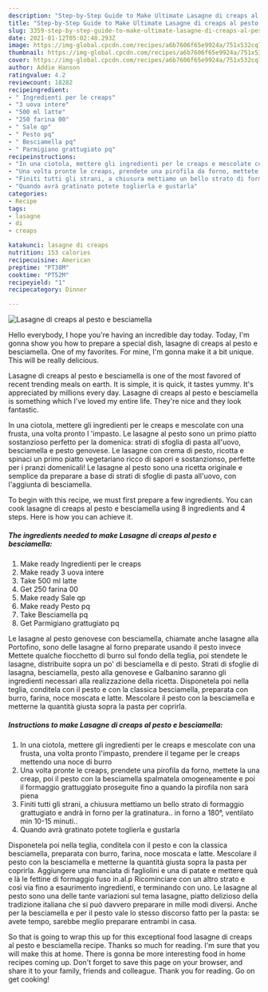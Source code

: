 ```yaml
---
description: "Step-by-Step Guide to Make Ultimate Lasagne di creaps al pesto e besciamella"
title: "Step-by-Step Guide to Make Ultimate Lasagne di creaps al pesto e besciamella"
slug: 3359-step-by-step-guide-to-make-ultimate-lasagne-di-creaps-al-pesto-e-besciamella
date: 2021-01-12T05:02:48.293Z
image: https://img-global.cpcdn.com/recipes/a6b7606f65e9924a/751x532cq70/lasagne-di-creaps-al-pesto-e-besciamella-recipe-main-photo.jpg
thumbnail: https://img-global.cpcdn.com/recipes/a6b7606f65e9924a/751x532cq70/lasagne-di-creaps-al-pesto-e-besciamella-recipe-main-photo.jpg
cover: https://img-global.cpcdn.com/recipes/a6b7606f65e9924a/751x532cq70/lasagne-di-creaps-al-pesto-e-besciamella-recipe-main-photo.jpg
author: Addie Hanson
ratingvalue: 4.2
reviewcount: 18282
recipeingredient:
- " Ingredienti per le creaps"
- "3 uova intere"
- "500 ml latte"
- "250 farina 00"
- " Sale qp"
- " Pesto pq"
- " Besciamella pq"
- " Parmigiano grattugiato pq"
recipeinstructions:
- "In una ciotola, mettere gli ingredienti per le creaps e mescolate con una frusta, una volta pronto l&#39;impasto, prendere il tegame per le creaps mettendo una noce di burro"
- "Una volta pronte le creaps, prendete una pirofila da forno, mettete la una creap, poi il pesto con la besciamella spalmatela omogeneamente e poi il formaggio grattuggiato proseguite fino a quando la pirofila non sarà piena"
- "Finiti tutti gli strani, a chiusura mettiamo un bello strato di formaggio grattugiato e andrà in forno per la gratinatura.. in forno a 180°, ventilato min 10-15 minuti.."
- "Quando avrà gratinato potete toglierla e gustarla"
categories:
- Recipe
tags:
- lasagne
- di
- creaps

katakunci: lasagne di creaps 
nutrition: 153 calories
recipecuisine: American
preptime: "PT38M"
cooktime: "PT52M"
recipeyield: "1"
recipecategory: Dinner

---
```



![Lasagne di creaps al pesto e besciamella](https://img-global.cpcdn.com/recipes/a6b7606f65e9924a/751x532cq70/lasagne-di-creaps-al-pesto-e-besciamella-recipe-main-photo.jpg)

Hello everybody, I hope you're having an incredible day today. Today, I'm gonna show you how to prepare a special dish, lasagne di creaps al pesto e besciamella. One of my favorites. For mine, I'm gonna make it a bit unique. This will be really delicious.

Lasagne di creaps al pesto e besciamella is one of the most favored of recent trending meals on earth. It is simple, it is quick, it tastes yummy. It's appreciated by millions every day. Lasagne di creaps al pesto e besciamella is something which I've loved my entire life. They're nice and they look fantastic.

In una ciotola, mettere gli ingredienti per le creaps e mescolate con una frusta, una volta pronto l &#39;impasto. Le lasagne al pesto sono un primo piatto sostanzioso perfetto per la domenica: strati di sfoglia di pasta all&#39;uovo, besciamella e pesto genovese. Le lasagne con crema di pesto, ricotta e spinaci un primo piatto vegetariano ricco di sapori e sostanzionso, perfette per i pranzi domenicali! Le lasagne al pesto sono una ricetta originale e semplice da preparare a base di strati di sfoglie di pasta all&#39;uovo, con l&#39;aggiunta di besciamella.


To begin with this recipe, we must first prepare a few ingredients. You can cook lasagne di creaps al pesto e besciamella using 8 ingredients and 4 steps. Here is how you can achieve it.

<!--inarticleads1-->

##### The ingredients needed to make Lasagne di creaps al pesto e besciamella:

1. Make ready  Ingredienti per le creaps
1. Make ready 3 uova intere
1. Take 500 ml latte
1. Get 250 farina 00
1. Make ready  Sale qp
1. Make ready  Pesto pq
1. Take  Besciamella pq
1. Get  Parmigiano grattugiato pq


Le lasagne al pesto genovese con besciamella, chiamate anche lasagne alla Portofino, sono delle lasagne al forno preparate usando il pesto invece Mettete qualche fiocchetto di burro sul fondo della teglia, poi stendete le lasagne, distribuite sopra un po&#39; di besciamella e di pesto. Strati di sfoglie di lasagna, besciamella, pesto alla genovese e Galbanino saranno gli ingredienti necessari alla realizzazione della ricetta. Disponetela poi nella teglia, conditela con il pesto e con la classica besciamella, preparata con burro, farina, noce moscata e latte. Mescolare il pesto con la besciamella e metterne la quantità giusta sopra la pasta per coprirla. 

<!--inarticleads2-->

##### Instructions to make Lasagne di creaps al pesto e besciamella:

1. In una ciotola, mettere gli ingredienti per le creaps e mescolate con una frusta, una volta pronto l&#39;impasto, prendere il tegame per le creaps mettendo una noce di burro
1. Una volta pronte le creaps, prendete una pirofila da forno, mettete la una creap, poi il pesto con la besciamella spalmatela omogeneamente e poi il formaggio grattuggiato proseguite fino a quando la pirofila non sarà piena
1. Finiti tutti gli strani, a chiusura mettiamo un bello strato di formaggio grattugiato e andrà in forno per la gratinatura.. in forno a 180°, ventilato min 10-15 minuti..
1. Quando avrà gratinato potete toglierla e gustarla


Disponetela poi nella teglia, conditela con il pesto e con la classica besciamella, preparata con burro, farina, noce moscata e latte. Mescolare il pesto con la besciamella e metterne la quantità giusta sopra la pasta per coprirla. Aggiungere una manciata di fagliolini e una di patate e mettere quà e là le fettine di formaggio fuso in.al.p Ricominciare con un altro strato e così via fino a esaurimento ingredienti, e terminando con uno. Le lasagne al pesto sono una delle tante variazioni sul tema lasagne, piatto delizioso della tradizione italiana che si può davvero preparare in mille modi diversi. Anche per la besciamella e per il pesto vale lo stesso discorso fatto per la pasta: se avete tempo, sarebbe meglio preparare entrambi in casa. 

So that is going to wrap this up for this exceptional food lasagne di creaps al pesto e besciamella recipe. Thanks so much for reading. I'm sure that you will make this at home. There is gonna be more interesting food in home recipes coming up. Don't forget to save this page on your browser, and share it to your family, friends and colleague. Thank you for reading. Go on get cooking!

